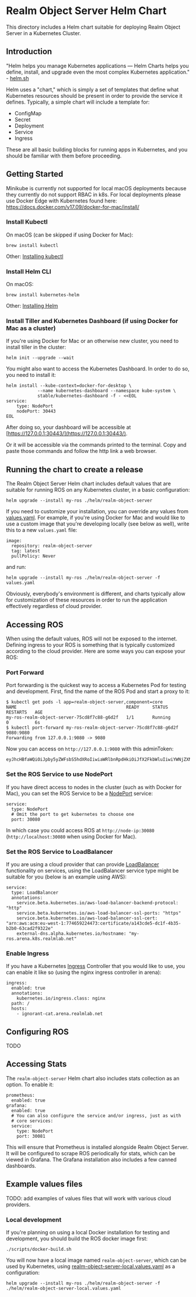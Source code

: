 # Realm Object Server Helm Chart

This directory includes a Helm chart suitable for deploying Realm Object Server in a Kubernetes Cluster.

## Introduction

"Helm helps you manage Kubernetes applications — Helm Charts helps you define, install, and upgrade even the most complex Kubernetes application." - [helm.sh](https://helm.sh)
 
Helm uses a "chart," which is simply a set of templates that define what 
Kubernetes resources should be present in order to provide the service it
defines. Typically, a simple chart will include a template for:

* ConfigMap
* Secret
* Deployment
* Service
* Ingress

These are all basic building blocks for running apps in Kubernetes, and you
should be familiar with them before proceeding.

## Getting Started

Minikube is currently not supported for local macOS deployments because they currently do not support RBAC in k8s. For local deployments please use Docker Edge with Kubernetes found here:
https://docs.docker.com/v17.09/docker-for-mac/install/

### Install Kubectl

On macOS (can be skipped if using Docker for Mac):

    brew install kubectl

Other: [Installing kubectl](https://kubernetes.io/docs/tasks/tools/install-kubectl/)

### Install Helm CLI

On macOS:

    brew install kubernetes-helm

Other: [Installing Helm](https://docs.helm.sh/using_helm/#installing-helm)

### Install Tiller and Kubernetes Dashboard (if using Docker for Mac as a cluster)

If you're using Docker for Mac or an otherwise new cluster, you need to install tiller in the cluster:

    helm init --upgrade --wait

You might also want to access the Kubernetes Dashboard. In order to do so, you need to install it:

    helm install --kube-context=docker-for-desktop \
                --name kubernetes-dashboard --namespace kube-system \
                stable/kubernetes-dashboard -f - <<EOL
    service:
        type: NodePort
        nodePort: 30443
    EOL

After doing so, your dashboard will be accessible at [https://127.0.0.1:30443/](https://127.0.0.1:30443/).

Or it will be accessible via the commands printed to the terminal. Copy and paste those commands and follow the http link a web browser.

## Running the chart to create a release

The Realm Object Server Helm chart includes default values that are suitable
for running ROS on any Kubernetes cluster, in a basic configuration:

    helm upgrade --install my-ros ./helm/realm-object-server

If you need to customize your installation, you can override any values from
[values.yaml](realm-object-server/values.yaml).  For example, if you're using
Docker for Mac and would like to use a custom image that you're developing
locally (see below as well), write this to a new `values.yaml` file:

    image:
      repository: realm-object-server
      tag: latest
      pullPolicy: Never

and run:

    helm upgrade --install my-ros ./helm/realm-object-server -f values.yaml

Obviously, everybody's environment is different, and charts typically allow for
customization of these resources in order to run the application effectively
regardless of cloud provider.

## Accessing ROS

When using the default values, ROS will not be exposed to the internet. Defining
ingress to your ROS is something that is typically customized according to the
cloud provider.  Here are some ways you can expose your ROS:

### Port Forward

Port forwarding is the quickest way to access a Kubernetes Pod for testing and
development.  First, find the name of the ROS Pod and start a proxy to it:

    $ kubectl get pods -l app=realm-object-server,component=core
    NAME                                          READY     STATUS        RESTARTS   AGE
    my-ros-realm-object-server-75cd8f7c88-g6d2f   1/1       Running       0          6s
    $ kubectl port-forward my-ros-realm-object-server-75cd8f7c88-g6d2f 9080:9080
    Forwarding from 127.0.0.1:9080 -> 9080

Now you can access on `http://127.0.0.1:9080` with this adminToken:

    eyJhcHBfaWQiOiJpby5yZWFsbS5hdXRoIiwiaWRlbnRpdHkiOiJfX2FkbWluIiwiYWNjZXNzIjpbImRvd25sb2FkIiwidXBsb2FkIiwibWFuYWdlIl0sInNhbHQiOiIyOGMwNDgzMCJ9:c2S8hMDUua/zfizq3AqZFOB07Adow6JOUuSucyTyvhTtVdJBN3tGjxD/7FKL9CJ77JI8DqoNB/1grR9iXZlkGXU7aiPxttA+lYtoEU9Rbo85IyKN2Yf5C28U6X8gUrI6hGeTSCm1DPCInrW8ZcBKOfTb67IY9PLlAU/9gGap4LyguvejD/TEpsLSWgTSiS/UME5IzZa4Y5YjQ1f8G5bhFSDaIIN3yrS8O8VXHbZ/qpBXdmPku6Jn7q+L7W4usvgPxLf57Te3TfM5eqAvKtD/vx+SJAiAJifPdig0Xt1Zy2ZsoV5zrG4q+GP0E4sDQ/AYP4HVeeuoMkNgi2q58jmJuQ==

### Set the ROS Service to use NodePort

If you have direct access to nodes in the cluster (such as with Docker for
Mac), you can set the ROS Service to be a
[NodePort](https://kubernetes.io/docs/concepts/services-networking/service/#type-nodeport)
service:

    service:
      type: NodePort
      # Omit the port to get kubernetes to choose one
      port: 30080

In which case you could access ROS at `http://node-ip:30080` (`http://localhost:30080` when using Docker for Mac).

### Set the ROS Service to LoadBalancer

If you are using a cloud provider that can provide
[LoadBalancer](https://kubernetes.io/docs/concepts/services-networking/service/#type-loadbalancer)
functionality on services, using the LoadBalancer service type might be suitable
for you (below is an example using AWS):

    service:
      type: LoadBalancer
      annotations:
        service.beta.kubernetes.io/aws-load-balancer-backend-protocol: "http"
        service.beta.kubernetes.io/aws-load-balancer-ssl-ports: "https"
        service.beta.kubernetes.io/aws-load-balancer-ssl-cert: "arn:aws:acm:eu-west-1:774659224473:certificate/a143cde5-dc1f-4b35-b2b0-63cad2f9322e"
        external-dns.alpha.kubernetes.io/hostname: "my-ros.arena.k8s.realmlab.net"


### Enable Ingress

If you have a Kubernetes
[Ingress](https://kubernetes.io/docs/concepts/services-networking/ingress/)
Controller that you would like to use, you can enable it like so (using the
nginx ingress controller in arena):

    ingress:
      enabled: true
      annotations:
        kubernetes.io/ingress.class: nginx
      path: /
      hosts:
        - ignorant-cat.arena.realmlab.net

## Configuring ROS

TODO

## Accessing Stats

The `realm-object-server` Helm chart also includes stats collection as an
option.  To enable it:

    prometheus:
      enabled: true
    grafana:
      enabled: true
      # You can also configure the service and/or ingress, just as with
      # core services:
      service:
        type: NodePort
        port: 30081

This will ensure that Prometheus is installed alongside Realm Object Server. It
will be configured to scrape ROS periodically for stats, which can be viewed in
Grafana. The Grafana installation also includes a few canned dashboards.

## Example values files

TODO: add examples of values files that will work with various cloud providers.

### Local development

If you're planning on using a local Docker installation for testing and development, you should
build the ROS docker image first:

    ./scripts/docker-build.sh


You will now have a local image named `realm-object-server`, which can be used by Kubernetes, using
[realm-object-server-local.values.yaml](realm-object-server-local.values.yaml) as a configuration:

    helm upgrade --install my-ros ./helm/realm-object-server -f ./helm/realm-object-server-local.values.yaml


